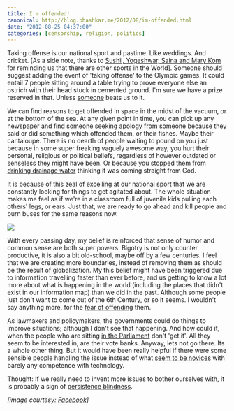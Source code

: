 ```yaml
---
title: I'm offended!
canonical: http://blog.bhashkar.me/2012/08/im-offended.html
date: "2012-08-25 04:37:00"
categories: [censorship, religion, politics]
---
```

Taking offense is our national sport and pastime. Like weddings. And cricket. [As a side note, thanks to [Sushil, Yogeshwar, Saina and Mary Kom](http://en.wikipedia.org/wiki/India_at_the_2012_Summer_Olympics) for reminding us that there are other sports in the World]. Someone should suggest adding the event of 'taking offense' to the Olympic games. It could entail 7 people sitting around a table trying to prove everyone else an ostrich with their head stuck in cemented ground. I'm sure we have a prize reserved in that. Unless [someone](http://www.care2.com/causes/somali-comedian-shot-dead-after-making-islamist-jokes.html) beats us to it.<span class="more"></span>

We can find reasons to get offended in space in the midst of the vacuum, or at the bottom of the sea. At any given point in time, you can pick up any newspaper and find someone seeking apology from someone because they said or did something which offended them, or their fishes. Maybe their cantaloupe. There is no dearth of people waiting to pound on you just because in some super freaking vaguely awesome way, you hurt their personal, religious or political beliefs, regardless of however outdated or senseless they might have been. Or because you stopped them from [drinking drainage water](http://www.newscientist.com/article/mg21428714.000-miracle-buster-why-i-traced-holy-water-to-leaky-drain.html) thinking it was coming straight from God.

It is because of this zeal of excelling at our national sport that we are constantly looking for things to get agitated about. The whole situation makes me feel as if we're in a classroom full of juvenile kids pulling each others' legs, or ears. Just that, we are ready to go ahead and kill people and burn buses for the same reasons now.

![](http://i.imgur.com/N4vfTn2.jpg)

With every passing day, my belief is reinforced that sense of humor and common sense are both super powers. Bigotry is not only counter productive, it is also a bit old-school, maybe off by a few centuries. I feel that we are creating more boundaries, instead of removing them as should be the result of globalization. My this belief might have been triggered due to information travelling faster than ever before, and us getting to know a lot more about what is happening in the world (including the places that didn't exist in our information map) than we did in the past. Although some people just don't want to come out of the 6th Century, or so it seems. I wouldn't say anything more, for the [fear of offending](http://www.hindustantimes.com/India-news/WestBengal/Professor-arrested-for-poking-fun-at-Mamata/Article1-839847.aspx) them.

As lawmakers and policymakers, the governments could do things to improve situations; although I don't see that happening. And how could it, when the people who are sitting [in the Parliament](http://thinkers-pad.blogspot.in/2012/08/asaduddin-owaisi-khilafat-20.html) don't 'get it'. All they seem to be interested in, are their vote banks. Anyway, lets not go there. Its a whole other thing. But it would have been really helpful if there were some sensible people handling the issue instead of what [seem to be novices](http://in.reuters.com/article/2012/08/24/india-twitter-facebook-ban-social-media-idINDEE87N09V20120824) with barely any competence with technology.

Thought: If we really need to invent more issues to bother ourselves with, it is probably a sign of [persistence blindness](http://mindhacks.com/2012/05/18/bbc-future-column-why-your-brain-loves-to-tune-out/).

_[image courtesy: [Facebook](https://www.facebook.com/photo.php?fbid=10151863469072718&amp;set=a.106074207717.119507.655212717&amp;type=1&amp;theater)]_